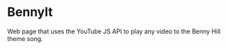 BennyIt
=======

Web page that uses the YouTube JS API to play any video to the Benny Hill theme song.
